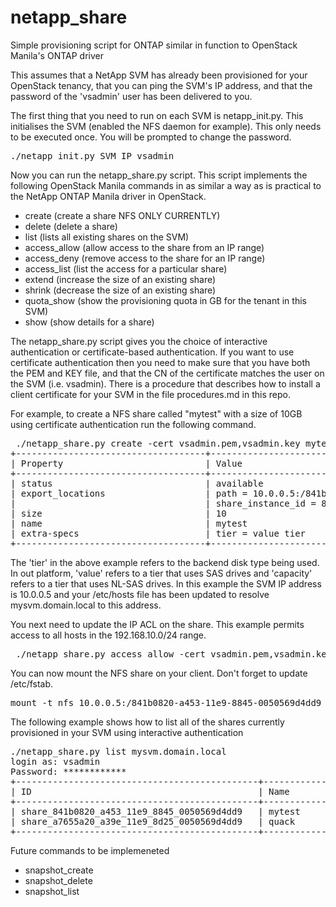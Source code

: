 # netapp_share
Simple provisioning script for ONTAP similar in function to OpenStack Manila's ONTAP driver

This assumes that a NetApp SVM has already been provisioned for your OpenStack tenancy, that you can ping the SVM's IP address, 
and that the password of the 'vsadmin' user has been delivered to you.

The first thing that you need to run on each SVM is netapp_init.py. This initialises the SVM (enabled the NFS daemon for example). 
This only needs to be executed once. You will be prompted to change the password.
<pre>
./netapp_init.py SVM_IP vsadmin
</pre>
Now you can run the netapp_share.py script. This script implements the following OpenStack Manila commands in as similar a way as 
is practical to the NetApp ONTAP Manila driver in OpenStack.
* create (create a share NFS ONLY CURRENTLY)
* delete (delete a share)
* list (lists all existing shares on the SVM)
* access_allow (allow access to the share from an IP range)
* access_deny (remove access to the share for an IP range)
* access_list (list the access for a particular share)
* extend (increase the size of an existing share)
* shrink (decrease the size of an existing share)
* quota_show (show the provisioning quota in GB for the tenant in this SVM)
* show (show details for a share)

The netapp_share.py script gives you the choice of interactive authentication or certificate-based authentication. If you want to 
use certificate authentication then you need to make sure that you have both the PEM and KEY file, and that the CN of the certificate
matches the user on the SVM (i.e. vsadmin). There is a procedure that describes how to install a client certificate for your SVM in the 
file procedures.md in this repo.

For example, to create a NFS share called "mytest" with a size of 10GB using certificate authentication run the following command.
<pre>
 ./netapp_share.py create -cert vsadmin.pem,vsadmin.key mytest 10 value mysvm.domain.local
+------------------------------------+------------------------------------------------------------------------+
| Property                           | Value                                                                  |
+------------------------------------+------------------------------------------------------------------------+
| status                             | available                                                              |
| export_locations                   | path = 10.0.0.5:/841b0820-a453-11e9-8845-0050569d4dd9                  |
|                                    | share_instance_id = 841b0820-a453-11e9-8845-0050569d4dd9               |
| size                               | 10                                                                     |
| name                               | mytest                                                                 |
| extra-specs                        | tier = value tier                                                      |
+------------------------------------+------------------------------------------------------------------------+
</pre>
The 'tier' in the above example refers to the backend disk type being used. In out platform, 'value' refers to a tier that
uses SAS drives and 'capacity' refers to a tier that uses NL-SAS drives. In this example the SVM IP address is 10.0.0.5 and 
your /etc/hosts file has been updated to resolve mysvm.domain.local to this address.

You next need to update the IP ACL on the share. This example permits access to all hosts in the 192.168.10.0/24 range.
<pre>
 ./netapp_share.py access_allow -cert vsadmin.pem,vsadmin.key mytest ip 192.168.10.0/24 mysvm.domain.local
</pre>

You can now mount the NFS share on your client. Don't forget to update /etc/fstab.
<pre>
mount -t nfs 10.0.0.5:/841b0820-a453-11e9-8845-0050569d4dd9 /mnt/mymount
</pre>
The following example shows how to list all of the shares currently provisioned in your SVM using interactive authentication
<pre>
./netapp_share.py list mysvm.domain.local
login as: vsadmin
Password: ************
+----------------------------------------------+----------------+-----------+
| ID                                           | Name           | Size      |
+----------------------------------------------+----------------+-----------+
| share_841b0820_a453_11e9_8845_0050569d4dd9   | mytest         | 10        |
| share_a7655a20_a39e_11e9_8d25_0050569d4dd9   | quack          | 10        |
+----------------------------------------------+----------------+-----------+
</pre>

Future commands to be implemeneted
* snapshot_create
* snapshot_delete
* snapshot_list


